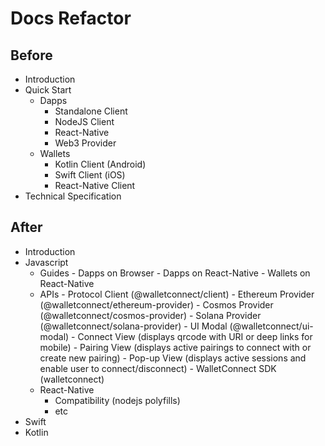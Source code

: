 # Docs Refactor

## Before

- Introduction
- Quick Start
  - Dapps
    -   Standalone Client
    -   NodeJS Client
    -   React-Native
    -   Web3 Provider
  - Wallets
    -   Kotlin Client (Android)
    -   Swift Client (iOS)
    -   React-Native Client
- Technical Specification


## After

- Introduction
- Javascript
  -   Guides
          - Dapps on Browser
          - Dapps on React-Native
          - Wallets on React-Native
  -   APIs
          -   Protocol Client (@walletconnect/client)
          -   Ethereum Provider (@walletconnect/ethereum-provider)
          -   Cosmos Provider (@walletconnect/cosmos-provider)
          -   Solana Provider (@walletconnect/solana-provider)
          -   UI Modal (@walletconnect/ui-modal)
            -     Connect View (displays qrcode with URI or deep links for mobile)
            -     Pairing View (displays active pairings to connect with or create new pairing)
            -     Pop-up View (displays active sessions and enable user to connect/disconnect)
          -   WalletConnect SDK (walletconnect)
  -   React-Native
      -   Compatibility (nodejs polyfills)
      -   etc  
- Swift 
- Kotlin



